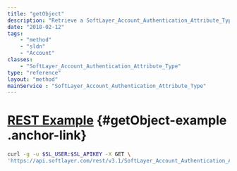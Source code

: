 ```yaml
---
title: "getObject"
description: "Retrieve a SoftLayer_Account_Authentication_Attribute_Type record."
date: "2018-02-12"
tags:
    - "method"
    - "sldn"
    - "Account"
classes:
    - "SoftLayer_Account_Authentication_Attribute_Type"
type: "reference"
layout: "method"
mainService : "SoftLayer_Account_Authentication_Attribute_Type"
---
```


# [REST Example](#getObject-example) <a href="/article/rest/"><i class="fas fa-question"></i></a> {#getObject-example .anchor-link} 
```bash
curl -g -u $SL_USER:$SL_APIKEY -X GET \
'https://api.softlayer.com/rest/v3.1/SoftLayer_Account_Authentication_Attribute_Type/{SoftLayer_Account_Authentication_Attribute_TypeID}/getObject'
```

